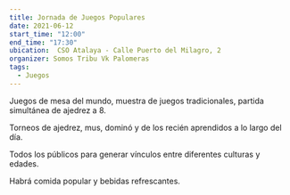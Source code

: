 ```yaml
---
title: Jornada de Juegos Populares
date: 2021-06-12
start_time: "12:00"
end_time: "17:30"
ubication:  CSO Atalaya - Calle Puerto del Milagro, 2
organizer: Somos Tribu Vk Palomeras
tags:
  - Juegos
---
```


Juegos de mesa del mundo, muestra de juegos tradicionales, partida simultánea de ajedrez a 8. 

Torneos de ajedrez, mus, dominó y de los recién aprendidos  a lo largo del día. 

Todos los públicos para generar vínculos entre diferentes culturas y edades.

Habrá comida popular y bebidas refrescantes.